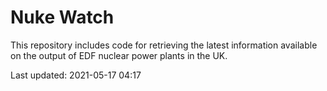 # Nuke Watch

This repository includes code for retrieving the latest information available on the output of EDF nuclear power plants in the UK.

Last updated: 2021-05-17 04:17